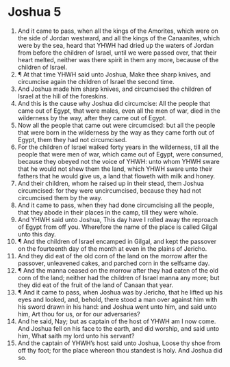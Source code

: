 ﻿# Joshua 5
1. And it came to pass, when all the kings of the Amorites, which were on the side of Jordan westward, and all the kings of the Canaanites, which were by the sea, heard that YHWH had dried up the waters of Jordan from before the children of Israel, until we were passed over, that their heart melted, neither was there spirit in them any more, because of the children of Israel. 
2. ¶ At that time YHWH said unto Joshua, Make thee sharp knives, and circumcise again the children of Israel the second time. 
3. And Joshua made him sharp knives, and circumcised the children of Israel at the hill of the foreskins. 
4. And this is the cause why Joshua did circumcise: All the people that came out of Egypt, that were males, even all the men of war, died in the wilderness by the way, after they came out of Egypt. 
5. Now all the people that came out were circumcised: but all the people that were born in the wilderness by the way as they came forth out of Egypt, them they had not circumcised. 
6. For the children of Israel walked forty years in the wilderness, till all the people that were men of war, which came out of Egypt, were consumed, because they obeyed not the voice of YHWH: unto whom YHWH sware that he would not shew them the land, which YHWH sware unto their fathers that he would give us, a land that floweth with milk and honey. 
7. And their children, whom he raised up in their stead, them Joshua circumcised: for they were uncircumcised, because they had not circumcised them by the way. 
8. And it came to pass, when they had done circumcising all the people, that they abode in their places in the camp, till they were whole. 
9. And YHWH said unto Joshua, This day have I rolled away the reproach of Egypt from off you. Wherefore the name of the place is called Gilgal unto this day. 
10. ¶ And the children of Israel encamped in Gilgal, and kept the passover on the fourteenth day of the month at even in the plains of Jericho. 
11. And they did eat of the old corn of the land on the morrow after the passover, unleavened cakes, and parched corn in the selfsame day. 
12. ¶ And the manna ceased on the morrow after they had eaten of the old corn of the land; neither had the children of Israel manna any more; but they did eat of the fruit of the land of Canaan that year. 
13. ¶ And it came to pass, when Joshua was by Jericho, that he lifted up his eyes and looked, and, behold, there stood a man over against him with his sword drawn in his hand: and Joshua went unto him, and said unto him, Art thou for us, or for our adversaries? 
14. And he said, Nay; but as captain of the host of YHWH am I now come. And Joshua fell on his face to the earth, and did worship, and said unto him, What saith my lord unto his servant? 
15. And the captain of YHWH’s host said unto Joshua, Loose thy shoe from off thy foot; for the place whereon thou standest is holy. And Joshua did so. 
